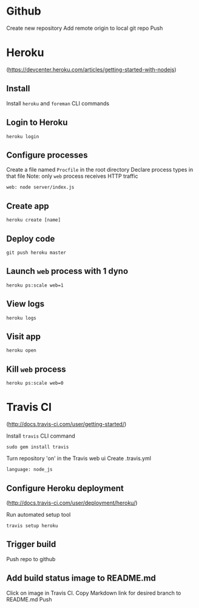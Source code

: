 # Github

Create new repository
Add remote origin to local git repo
Push


# Heroku
(https://devcenter.heroku.com/articles/getting-started-with-nodejs)

## Install
Install `heroku` and `foreman` CLI commands

## Login to Heroku

    heroku login

## Configure processes
Create a file named `Procfile` in the root directory
Declare process types in that file
Note: only `web` process receives HTTP traffic

    web: node server/index.js

## Create app

    heroku create [name]

## Deploy code

    git push heroku master

## Launch `web` process with 1 dyno

    heroku ps:scale web=1

## View logs

    heroku logs

## Visit app

    heroku open

## Kill `web` process

    heroku ps:scale web=0


# Travis CI
(http://docs.travis-ci.com/user/getting-started/)

Install `travis` CLI command

    sudo gem install travis

Turn repository 'on' in the Travis web ui
Create .travis.yml

    language: node_js

## Configure Heroku deployment
(http://docs.travis-ci.com/user/deployment/heroku/)

Run automated setup tool

    travis setup heroku

## Trigger build
Push repo to github

## Add build status image to README.md
Click on image in Travis CI.
Copy Markdown link for desired branch to README.md
Push
